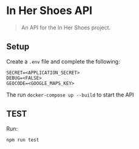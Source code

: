 # In Her Shoes API
> An API for the In Her Shoes project.

## Setup
Create a `.env` file and complete the following:
```
SECRET=<APPLICATION_SECRET>
DEBUG=<FALSE>
GEOCODE=<GOOGLE_MAPS_KEY>
```

The run `docker-compose up --build` to start the API

## TEST
Run:
```
npm run test
```

